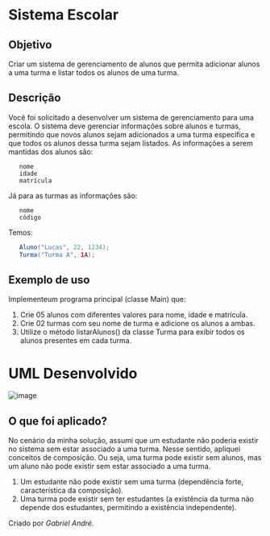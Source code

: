 # Sistema Escolar
## Objetivo
Criar um sistema de gerenciamento de alunos que permita adicionar alunos a uma turma e listar todos os alunos de uma turma.
## Descrição
Você foi solicitado a desenvolver um sistema de gerenciamento para uma escola. O sistema deve gerenciar informações sobre alunos e turmas, permitindo que novos alunos sejam adicionados a uma turma específica e que todos os alunos dessa turma sejam listados. As informações a serem mantidas dos alunos são:
 ~~~  
    nome
    idade
    matrícula
 ~~~
Já para as turmas as informações são:
 ~~~  
    nome
    código
 ~~~
Temos:
 ~~~java
    Aluno("Lucas", 22, 1234);
    Turma("Turma A", 1A);
 ~~~
## Exemplo de uso
Implementeum programa principal (classe Main) que:
1. Crie 05 alunos com diferentes valores para nome, idade e matrícula.
2. Crie 02 turmas com seu nome de turma e adicione os alunos a ambas.
3. Utilize o método listarAlunos() da classe Turma para exibir todos os alunos presentes em cada turma.

# UML Desenvolvido
![image](https://github.com/gabrielandre-math/AcademiaJavaAtos/assets/60861872/1160b150-da48-4066-8b2c-25971af8dfe1)
## O que foi aplicado?
No cenário da minha solução, assumi que um estudante não poderia existir no sistema sem estar associado a uma turma. Nesse sentido, apliquei conceitos de composição. Ou seja, uma turma pode existir sem alunos, mas um aluno não pode existir sem estar associado a uma turma.
1. Um estudante não pode existir sem uma turma (dependência forte, característica da composição).
2. Uma turma pode existir sem ter estudantes (a existência da turma não depende dos estudantes, permitindo a existência independente).


Criado por _Gabriel André._
